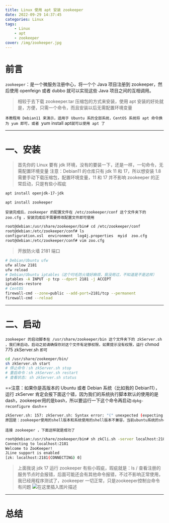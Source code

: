 ```yaml
---
title: Linux 使用 apt 安装 zookeeper
date: 2022-09-29 14:37:45
categories: Linux
tags:
    - Linux
    - apt
    - zookeeper
cover: /img/zookeeper.jpg
---
```

# 前言

`zookeeper`：是一个微服务注册中心，将一个个 Java 项目注册到 zookeeper，然后使用 openfeign 或者 dubbo 就可以实现这些 Java 项目之间的互相调用。

> 相较于去下载 zookeeper.tar 压缩包的方式来安装，使用 apt 安装的好处就是，方便，只需一个命令，而且安装以后无需配置环境变量

`本教程用 Debian11 来演示，适用于 Ubuntu 系的全部系统，CentOS 系统将 apt 命令换为 yum 即可，或者 `yum install apt`就可以使用 apt 了`

---



# 一、安装
> 首先你的 Linux 要有 jdk 环境，没有的要装一下，还是一样，一句命令，无需配置环境变量
> 注意：Debian11 的仓库只有 jdk 11 和 17，所以想安装 1.8 需要手动下载压缩包，配置环境变量，11 和 17 并不影响 zookeeper 的正常启动，只是有些小瑕疵

```bash
apt install openjdk-17-jdk
```

```bash
apt install zookeeper
```
`安装完成后，zookeeper 的配置文件在 /etc/zookeeper/conf 这个文件夹下的 zoo.cfg ，安装完成后不需要修改配置文件即可使用`
```bash
root@debian:/usr/share/zookeeper/bin# cd /etc/zookeeper/conf
root@debian:/etc/zookeeper/conf# ls
configuration.xsl  environment	log4j.properties  myid	zoo.cfg
root@debian:/etc/zookeeper/conf# vim zoo.cfg 
```

> 开放防火墙 2181 端口

```bash
# Debian/Ubuntu ufw
ufw allow 2181
ufw reload
# Debian/Ubuntu iptables（这个叼毛防火墙好麻烦，我没用过，不知道是不是这样）
iptables -A INPUT -p tcp --dport 2181 -j ACCEPT
iptables-restore
# CentOS
firewall-cmd --zone=public --add-port=2181/tcp --permanent
firewall-cmd --reload
```

---

# 二、启动

`zookeeper 的启动脚本在 /usr/share/zookeeper/bin 这个文件夹下的 zkServer.sh ，我们来启动，启动之前请确保你对这个文件有足够权限，如果提示没有权限，运行` chmod 775 zkServer.sh `即可`

```bash
cd /usr/share/zookeeper/bin/
sh zkServer.sh start
# 停止命令：sh zkServer.sh stop
# 重启命令：sh zkServer.sh restart
# 查看状态: sh zkServer.sh status
```
==注意：如果你是高版本的 Ubuntu 或者 Debian 系统（比如我的 Debian11），运行 zkServer 肯定会报下面这个错，因为我们的系统执行脚本默认的使用的是 dash，zookeeper用的是bash，所以要运行一下这个命令再启动:`dpkg-reconfigure dash`==

```bash
zkServer.sh: 157: zkServer.sh: Syntax error: "(" unexpected (expecting ";;")
原因是：zookeeper使用的shell版本和系统使用的shell版本不兼容，当前ubuntu系统的shell默认使用的是dash,而zookeeper使用的是bash
```

`连接 zookeeper ，下面这样就是成功了`

```bash
root@debian:/usr/share/zookeeper/bin# sh zkCli.sh -server localhost:2181
Connecting to localhost:2181
Welcome to ZooKeeper!
JLine support is enabled
[zk: localhost:2181(CONNECTING) 0] 

```

> 上面我说 jdk 17 运行 zookeeper 有些小瑕疵，瑕疵就是：ls / 查看注册的服务节点时会报错，后面可能还会有其他命令报错，不过不影响正常使用，我已经用程序测试了，zookeeper 一切正常，只是zookeeper控制台命令有问题
> ![在这里插入图片描述](https://img-blog.csdnimg.cn/aa388e0939c8470ba38eb016982b37a6.png)



---



# 总结
